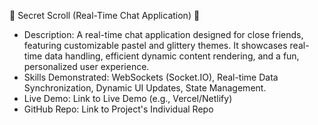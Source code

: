 🔐 Secret Scroll (Real-Time Chat Application) 📜
 * Description: A real-time chat application designed for close friends, featuring customizable pastel and glittery themes. It showcases real-time data handling, efficient dynamic content rendering, and a fun, personalized user experience.
 * Skills Demonstrated: WebSockets (Socket.IO), Real-time Data Synchronization, Dynamic UI Updates, State Management.
 * Live Demo: Link to Live Demo (e.g., Vercel/Netlify)
 * GitHub Repo: Link to Project's Individual Repo
